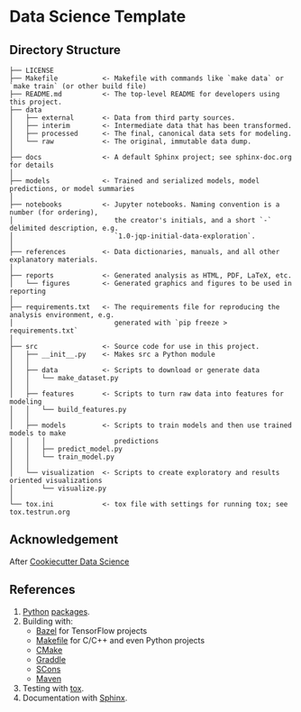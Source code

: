 # Data Science Template

## Directory Structure
```text
├── LICENSE
├── Makefile           <- Makefile with commands like `make data` or `make train` (or other build file)
├── README.md          <- The top-level README for developers using this project.
├── data
│   ├── external       <- Data from third party sources.
│   ├── interim        <- Intermediate data that has been transformed.
│   ├── processed      <- The final, canonical data sets for modeling.
│   └── raw            <- The original, immutable data dump.
│
├── docs               <- A default Sphinx project; see sphinx-doc.org for details
│
├── models             <- Trained and serialized models, model predictions, or model summaries
│
├── notebooks          <- Jupyter notebooks. Naming convention is a number (for ordering),
│                         the creator's initials, and a short `-` delimited description, e.g.
│                         `1.0-jqp-initial-data-exploration`.
│
├── references         <- Data dictionaries, manuals, and all other explanatory materials.
│
├── reports            <- Generated analysis as HTML, PDF, LaTeX, etc.
│   └── figures        <- Generated graphics and figures to be used in reporting
│
├── requirements.txt   <- The requirements file for reproducing the analysis environment, e.g.
│                         generated with `pip freeze > requirements.txt`
│
├── src                <- Source code for use in this project.
│   ├── __init__.py    <- Makes src a Python module
│   │
│   ├── data           <- Scripts to download or generate data
│   │   └── make_dataset.py
│   │
│   ├── features       <- Scripts to turn raw data into features for modeling
│   │   └── build_features.py
│   │
│   ├── models         <- Scripts to train models and then use trained models to make
│   │   │                 predictions
│   │   ├── predict_model.py
│   │   └── train_model.py
│   │
│   └── visualization  <- Scripts to create exploratory and results oriented visualizations
│       └── visualize.py
│
└── tox.ini            <- tox file with settings for running tox; see tox.testrun.org
```

## Acknowledgement

After [Cookiecutter Data Science](https://drivendata.github.io/cookiecutter-data-science/#directory-structure)

## References

1. [Python](https://stackoverflow.com/questions/448271/what-is-init-py-for) [packages](https://docs.python.org/3/tutorial/modules.html#packages).
2. Building with:
    * [Bazel](https://bazel.build) for TensorFlow projects
    * [Makefile](https://www.google.com/search?q=python+Makefile&oq=python+Makefile&aqs=chrome..69i57j69i61j69i60j69i65l2j69i60.3508j0j7&sourceid=chrome&ie=UTF-8) for C/C++ and even Python projects
    * [CMake](https://cmake.org/)
    * [Graddle](https://gradle.org/)
    * [SCons](http://www.scons.org/)
    * [Maven](https://maven.apache.org/)
3. Testing with [tox](https://tox.readthedocs.io/en/latest/).
4. Documentation with [Sphinx](http://sphinx-doc.org).
